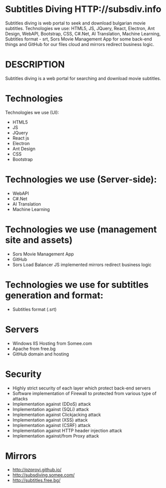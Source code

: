 # Subtitles Diving HTTP://subsdiv.info
Subtitles diving is web portal to seek and download bulgarian movie subtitles. Technologies we use: HTML5, JS, JQuery, React, Electron, Ant Design, WebAPI, Bootstrap, CSS, C#.Net, AI Translation, Machine Learning, Subtitles format - srt, Sors Movie Management App for some back-end things and GitHub for our files cloud and mirrors redirect business logic.

# DESCRIPTION
Subtitles diving is a web portal for searching and download movie subtitles.

# Technologies
Technologies we use (UI): 
 - HTML5
 - JS
 - JQuery
 - React js
 - Electron
 - Ant Design
 - CSS
 - Bootstrap
      
 # Technologies we use (Server-side): 
 - WebAPI
 - C#.Net
 - AI Translation
 - Machine Learning
  
 # Technologies we use (management site and assets) 
 - Sors Movie Management App 
 - GitHub 
 - Sors Load Balancer JS implemented mirrors redirect business logic
   
 # Technologies we use for subtitles generation and format:
 - Subtitles format (.srt)
  
 # Servers
 - Windows IIS Hosting from Somee.com
 - Apache from free.bg
 - GitHub domain and hosting
 
 # Security
 - Highly strict security of each layer which protect back-end servers
 - Software implementation of Firewall to protected from various type of attacks
 - Implementation against (DDoS) attack
 - Implementation against (SQLi) attack
 - Implementation against Clickjacking attack
 - Implementation against (XSS) attack
 - Implementation against (CSRF) attack
 - Implementation against HTTP header injection attack
 - Implementation against/from Proxy attack
 
 # Mirrors
  - http://pzprovi.github.io/
  - http://subsdiving.somee.com/
  - http://subtitles.free.bg/
  
